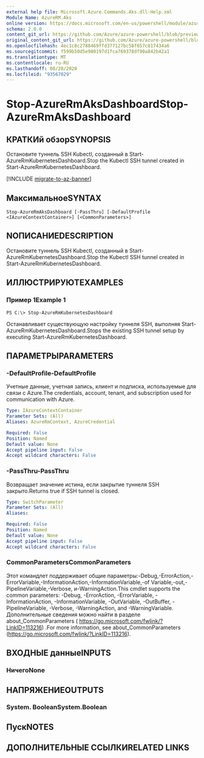 ```yaml
---
external help file: Microsoft.Azure.Commands.Aks.dll-Help.xml
Module Name: AzureRM.Aks
online version: https://docs.microsoft.com/en-us/powershell/module/azurerm.aks/stop-azurermaksdashboard
schema: 2.0.0
content_git_url: https://github.com/Azure/azure-powershell/blob/preview/src/ResourceManager/Aks/Commands.Aks/help/Stop-AzureRmAksDashboard.md
original_content_git_url: https://github.com/Azure/azure-powershell/blob/preview/src/ResourceManager/Aks/Commands.Aks/help/Stop-AzureRmAksDashboard.md
ms.openlocfilehash: 4ec1c8c2788469ffd377127bc58f657c817434a6
ms.sourcegitcommit: f599b50d5e980197d1fca769378df90a842b42a1
ms.translationtype: MT
ms.contentlocale: ru-RU
ms.lasthandoff: 08/20/2020
ms.locfileid: "93567029"
---
```

# <span data-ttu-id="373a1-101">Stop-AzureRmAksDashboard</span><span class="sxs-lookup"><span data-stu-id="373a1-101">Stop-AzureRmAksDashboard</span></span>

## <span data-ttu-id="373a1-102">КРАТКИй обзор</span><span class="sxs-lookup"><span data-stu-id="373a1-102">SYNOPSIS</span></span>
<span data-ttu-id="373a1-103">Остановите туннель SSH Kubectl, созданный в Start-AzureRmKubernetesDashboard.</span><span class="sxs-lookup"><span data-stu-id="373a1-103">Stop the Kubectl SSH tunnel created in Start-AzureRmKubernetesDashboard.</span></span>

[!INCLUDE [migrate-to-az-banner](../../includes/migrate-to-az-banner.md)]

## <span data-ttu-id="373a1-104">Максимальное</span><span class="sxs-lookup"><span data-stu-id="373a1-104">SYNTAX</span></span>

```
Stop-AzureRmAksDashboard [-PassThru] [-DefaultProfile <IAzureContextContainer>] [<CommonParameters>]
```

## <span data-ttu-id="373a1-105">NОПИСАНИЕ</span><span class="sxs-lookup"><span data-stu-id="373a1-105">DESCRIPTION</span></span>
<span data-ttu-id="373a1-106">Остановите туннель SSH Kubectl, созданный в Start-AzureRmKubernetesDashboard.</span><span class="sxs-lookup"><span data-stu-id="373a1-106">Stop the Kubectl SSH tunnel created in Start-AzureRmKubernetesDashboard.</span></span>

## <span data-ttu-id="373a1-107">ИЛЛЮСТРИРУЮТ</span><span class="sxs-lookup"><span data-stu-id="373a1-107">EXAMPLES</span></span>

### <span data-ttu-id="373a1-108">Пример 1</span><span class="sxs-lookup"><span data-stu-id="373a1-108">Example 1</span></span>
```
PS C:\> Stop-AzureRmKubernetesDashboard
```

<span data-ttu-id="373a1-109">Останавливает существующую настройку туннеля SSH, выполняя Start-AzureRmKubernetesDashboard.</span><span class="sxs-lookup"><span data-stu-id="373a1-109">Stops the existing SSH tunnel setup by executing Start-AzureRmKubernetesDashboard.</span></span>

## <span data-ttu-id="373a1-110">ПАРАМЕТРЫ</span><span class="sxs-lookup"><span data-stu-id="373a1-110">PARAMETERS</span></span>

### <span data-ttu-id="373a1-111">-DefaultProfile</span><span class="sxs-lookup"><span data-stu-id="373a1-111">-DefaultProfile</span></span>
<span data-ttu-id="373a1-112">Учетные данные, учетная запись, клиент и подписка, используемые для связи с Azure.</span><span class="sxs-lookup"><span data-stu-id="373a1-112">The credentials, account, tenant, and subscription used for communication with Azure.</span></span>

```yaml
Type: IAzureContextContainer
Parameter Sets: (All)
Aliases: AzureRmContext, AzureCredential

Required: False
Position: Named
Default value: None
Accept pipeline input: False
Accept wildcard characters: False
```

### <span data-ttu-id="373a1-113">-PassThru</span><span class="sxs-lookup"><span data-stu-id="373a1-113">-PassThru</span></span>
<span data-ttu-id="373a1-114">Возвращает значение истина, если закрытие туннеля SSH закрыто.</span><span class="sxs-lookup"><span data-stu-id="373a1-114">Returns true if SSH tunnel is closed.</span></span>

```yaml
Type: SwitchParameter
Parameter Sets: (All)
Aliases:

Required: False
Position: Named
Default value: None
Accept pipeline input: False
Accept wildcard characters: False
```

### <span data-ttu-id="373a1-115">CommonParameters</span><span class="sxs-lookup"><span data-stu-id="373a1-115">CommonParameters</span></span>
<span data-ttu-id="373a1-116">Этот командлет поддерживает общие параметры:-Debug,-ErrorAction,-ErrorVariable,-InformationAction,-InformationVariable,-of Variable,-out,-PipelineVariable,-Verbose, и-WarningAction.</span><span class="sxs-lookup"><span data-stu-id="373a1-116">This cmdlet supports the common parameters: -Debug, -ErrorAction, -ErrorVariable, -InformationAction, -InformationVariable, -OutVariable, -OutBuffer, -PipelineVariable, -Verbose, -WarningAction, and -WarningVariable.</span></span> <span data-ttu-id="373a1-117">Дополнительные сведения можно найти в разделе about_CommonParameters ( https://go.microsoft.com/fwlink/?LinkID=113216) .</span><span class="sxs-lookup"><span data-stu-id="373a1-117">For more information, see about_CommonParameters (https://go.microsoft.com/fwlink/?LinkID=113216).</span></span>

## <span data-ttu-id="373a1-118">ВХОДНЫЕ данные</span><span class="sxs-lookup"><span data-stu-id="373a1-118">INPUTS</span></span>

### <span data-ttu-id="373a1-119">Ничего</span><span class="sxs-lookup"><span data-stu-id="373a1-119">None</span></span>

## <span data-ttu-id="373a1-120">НАПРЯЖЕНИЕ</span><span class="sxs-lookup"><span data-stu-id="373a1-120">OUTPUTS</span></span>

### <span data-ttu-id="373a1-121">System. Boolean</span><span class="sxs-lookup"><span data-stu-id="373a1-121">System.Boolean</span></span>

## <span data-ttu-id="373a1-122">Пуск</span><span class="sxs-lookup"><span data-stu-id="373a1-122">NOTES</span></span>

## <span data-ttu-id="373a1-123">ДОПОЛНИТЕЛЬНЫЕ ССЫЛКИ</span><span class="sxs-lookup"><span data-stu-id="373a1-123">RELATED LINKS</span></span>
